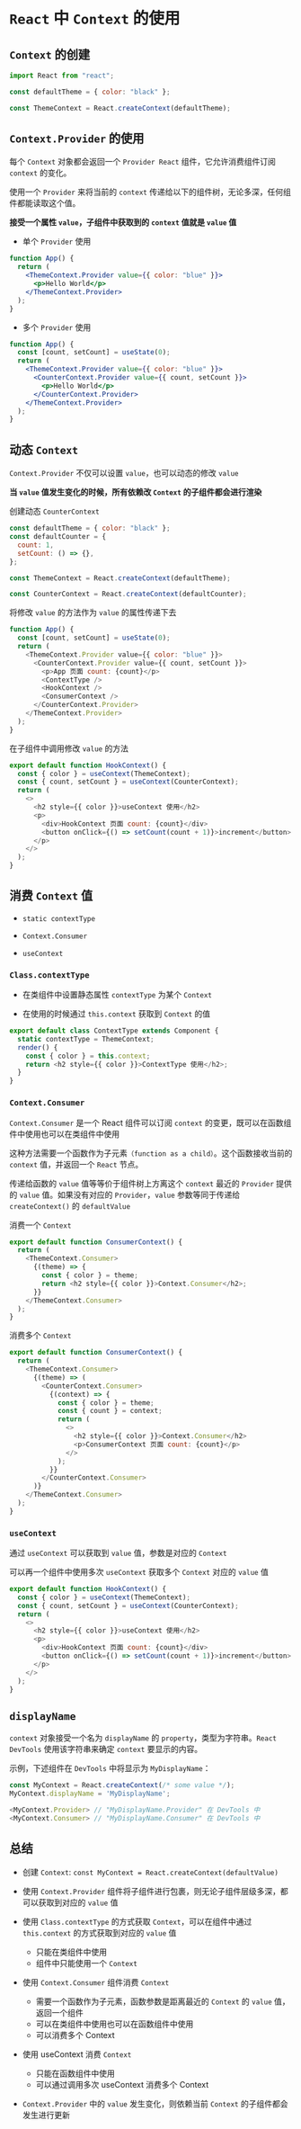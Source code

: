 # `React` 中 `Context` 的使用

## `Context` 的创建

```js
import React from "react";

const defaultTheme = { color: "black" };

const ThemeContext = React.createContext(defaultTheme);
```

## `Context.Provider` 的使用

每个 `Context` 对象都会返回一个 `Provider React` 组件，它允许消费组件订阅 `context` 的变化。

使用一个 `Provider` 来将当前的 `context` 传递给以下的组件树，无论多深，任何组件都能读取这个值。

**接受一个属性 `value`，子组件中获取到的 `context` 值就是 `value` 值**

- 单个 `Provider` 使用

```jsx
function App() {
  return (
    <ThemeContext.Provider value={{ color: "blue" }}>
      <p>Hello World</p>
    </ThemeContext.Provider>
  );
}
```

- 多个 `Provider` 使用

```jsx
function App() {
  const [count, setCount] = useState(0);
  return (
    <ThemeContext.Provider value={{ color: "blue" }}>
      <CounterContext.Provider value={{ count, setCount }}>
        <p>Hello World</p>
      </CounterContext.Provider>
    </ThemeContext.Provider>
  );
}
```

## 动态 `Context`

`Context.Provider` 不仅可以设置 `value`，也可以动态的修改 `value`

**当 `value` 值发生变化的时候，所有依赖改 `Context` 的子组件都会进行渲染**

创建动态 `CounterContext`

```js
const defaultTheme = { color: "black" };
const defaultCounter = {
  count: 1,
  setCount: () => {},
};

const ThemeContext = React.createContext(defaultTheme);

const CounterContext = React.createContext(defaultCounter);
```

将修改 `value` 的方法作为 `value` 的属性传递下去

```js
function App() {
  const [count, setCount] = useState(0);
  return (
    <ThemeContext.Provider value={{ color: "blue" }}>
      <CounterContext.Provider value={{ count, setCount }}>
        <p>App 页面 count: {count}</p>
        <ContextType />
        <HookContext />
        <ConsumerContext />
      </CounterContext.Provider>
    </ThemeContext.Provider>
  );
}
```

在子组件中调用修改 `value` 的方法

```js
export default function HookContext() {
  const { color } = useContext(ThemeContext);
  const { count, setCount } = useContext(CounterContext);
  return (
    <>
      <h2 style={{ color }}>useContext 使用</h2>
      <p>
        <div>HookContext 页面 count: {count}</div>
        <button onClick={() => setCount(count + 1)}>increment</button>
      </p>
    </>
  );
}
```

## 消费 `Context` 值

- `static contextType`

- `Context.Consumer`

- `useContext`

### `Class.contextType`

- 在类组件中设置静态属性 `contextType` 为某个 `Context`

- 在使用的时候通过 `this.context` 获取到 `Context` 的值

```js
export default class ContextType extends Component {
  static contextType = ThemeContext;
  render() {
    const { color } = this.context;
    return <h2 style={{ color }}>ContextType 使用</h2>;
  }
}
```

### `Context.Consumer`

`Context.Consumer` 是一个 React 组件可以订阅 `context` 的变更，既可以在函数组件中使用也可以在类组件中使用

这种方法需要一个函数作为子元素`（function as a child）`。这个函数接收当前的 `context` 值，并返回一个 `React` 节点。

传递给函数的 `value` 值等等价于组件树上方离这个 `context` 最近的 `Provider` 提供的 `value` 值。如果没有对应的 `Provider`，`value` 参数等同于传递给 `createContext()` 的 `defaultValue`

消费一个 `Context`

```js
export default function ConsumerContext() {
  return (
    <ThemeContext.Consumer>
      {(theme) => {
        const { color } = theme;
        return <h2 style={{ color }}>Context.Consumer</h2>;
      }}
    </ThemeContext.Consumer>
  );
}
```

消费多个 `Context`

```js
export default function ConsumerContext() {
  return (
    <ThemeContext.Consumer>
      {(theme) => (
        <CounterContext.Consumer>
          {(context) => {
            const { color } = theme;
            const { count } = context;
            return (
              <>
                <h2 style={{ color }}>Context.Consumer</h2>
                <p>ConsumerContext 页面 count: {count}</p>
              </>
            );
          }}
        </CounterContext.Consumer>
      )}
    </ThemeContext.Consumer>
  );
}
```

### `useContext`

通过 `useContext` 可以获取到 `value` 值，参数是对应的 `Context`

可以再一个组件中使用多次 `useContext` 获取多个 `Context` 对应的 `value` 值

```js
export default function HookContext() {
  const { color } = useContext(ThemeContext);
  const { count, setCount } = useContext(CounterContext);
  return (
    <>
      <h2 style={{ color }}>useContext 使用</h2>
      <p>
        <div>HookContext 页面 count: {count}</div>
        <button onClick={() => setCount(count + 1)}>increment</button>
      </p>
    </>
  );
}
```

## `displayName`

`context` 对象接受一个名为 `displayName` 的 `property`，类型为字符串。`React DevTools` 使用该字符串来确定 `context` 要显示的内容。

示例，下述组件在 `DevTools` 中将显示为 `MyDisplayName`：

```js
const MyContext = React.createContext(/* some value */);
MyContext.displayName = 'MyDisplayName';

<MyContext.Provider> // "MyDisplayName.Provider" 在 DevTools 中
<MyContext.Consumer> // "MyDisplayName.Consumer" 在 DevTools 中
```

## 总结

- 创建 `Context`: `const MyContext = React.createContext(defaultValue)`

- 使用 `Context.Provider` 组件将子组件进行包裹，则无论子组件层级多深，都可以获取到对应的 `value` 值

- 使用 `Class.contextType` 的方式获取 `Context`，可以在组件中通过 `this.context` 的方式获取到对应的 `value` 值

  - 只能在类组件中使用
  - 组件中只能使用一个 `Context`

- 使用 `Context.Consumer` 组件消费 `Context`

  - 需要一个函数作为子元素，函数参数是距离最近的 `Context` 的 `value` 值，返回一个组件
  - 可以在类组件中使用也可以在函数组件中使用
  - 可以消费多个 Context

- 使用 useContext 消费 `Context`

  - 只能在函数组件中使用
  - 可以通过调用多次 useContext 消费多个 Context

- `Context.Provider` 中的 `value` 发生变化，则依赖当前 `Context` 的子组件都会发生进行更新
